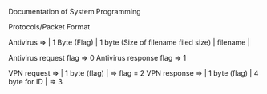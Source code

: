Documentation of System Programming

Protocols/Packet Format

Antivirus => | 1 Byte (Flag) | 1 byte (Size of filename filed size) | filename |

Antivirus request flag => 0
Antivirus response flag => 1

VPN request => | 1 byte (flag) | => flag = 2
VPN response => | 1 byte (flag) | 4 byte for ID | => 3
